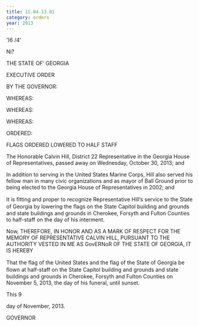 ```yaml
---
title: 11.04.13.01
category: orders
year: 2013
---
```

   

‘)6 /4‘

Ni?

THE STATE OF‘ GEORGIA

EXECUTIVE ORDER

BY THE GOVERNOR:

WHEREAS:

WHEREAS:

WHEREAS:

ORDERED:

FLAGS ORDERED LOWERED TO HALF STAFF

The Honorable Calvin Hill, District 22 Representative in the
Georgia House of Representatives, passed away on Wednesday,
October 30, 2013; and

In addition to serving in the United States Marine Corps, Hill also
served his fellow man in many civic organizations and as mayor of
Ball Ground prior to being elected to the Georgia House of
Representatives in 2002; and

It is ﬁtting and proper to recognize Representative Hill’s service to
the State of Georgia by lowering the ﬂags on the State Capitol
building and grounds and state buildings and grounds in Cherokee,
Forsyth and Fulton Counties to half-staff on the day of his
interment.

Now, THEREFORE, IN HONOR AND AS A MARK OF RESPECT FOR
THE MEMORY OF REPRESENTATIVE CALVIN HILL, PURSUANT TO
THE AUTHORITY VESTED IN ME AS GovERNoR OF THE STATE OF
GEORGIA, IT IS HEREBY

That the ﬂag of the United States and the ﬂag of the State of Georgia
be ﬂown at half-staff on the State Capitol building and grounds and
state buildings and grounds in Cherokee, Forsyth and Fulton
Counties on November 5, 2013, the day of his funeral, until sunset.

This 9

day of November, 2013.

GOVERNOR

